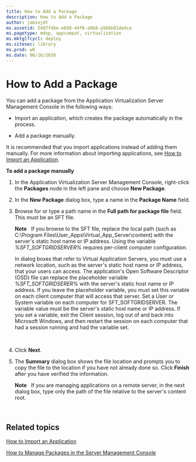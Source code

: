 ```yaml
---
title: How to Add a Package
description: How to Add a Package
author: jamiejdt
ms.assetid: 5407fdbe-e658-44f6-a9b8-a566b81dedce
ms.pagetype: mdop, appcompat, virtualization
ms.mktglfcycl: deploy
ms.sitesec: library
ms.prod: w8
ms.date: 06/16/2016
---
```



# How to Add a Package


You can add a package from the Application Virtualization Server Management Console in the following ways:

-   Import an application, which creates the package automatically in the process.

-   Add a package manually.

It is recommended that you import applications instead of adding them manually. For more information about importing applications, see [How to Import an Application](how-to-import-an-applicationserver.md).

**To add a package manually**

1.  In the Application Virtualization Server Management Console, right-click the **Packages** node in the left pane and choose **New Package**.

2.  In the **New Package** dialog box, type a name in the **Package Name** field.

3.  Browse for or type a path name in the **Full path for package file** field. This must be an SFT file.

    **Note**  
    If you browse to the SFT file, replace the local path (such as C:\\Program Files\\User\_Apps\\Virtual\_App\_Server\\content) with the server's static host name or IP address. Using the variable *%SFT\_SOFTGRIDSERVER%* requires per-client computer configuration.

    In dialog boxes that refer to Virtual Application Servers, you must use a network location, such as the server's static host name or IP address, that your users can access. The application's Open Software Descriptor (OSD) file can replace the placeholder variable *%SFT\_SOFTGRIDSERER%* with the server's static host name or IP address. If you leave the placeholder variable, you must set this variable on each client computer that will access that server. Set a User or System variable on each computer for SFT\_SOFTGRIDSERVER. The variable value must be the server's static host name or IP address. If you set a variable, exit the Client session, log out of and back into Microsoft Windows, and then restart the session on each computer that had a session running and had the variable set.

     

4.  Click **Next**.

5.  The **Summary** dialog box shows the file location and prompts you to copy the file to the location if you have not already done so. Click **Finish** after you have verified the information.

    **Note**  
    If you are managing applications on a remote server, in the next dialog box, type only the path of the file relative to the server's content root.

     

## Related topics


[How to Import an Application](how-to-import-an-applicationserver.md)

[How to Manage Packages in the Server Management Console](how-to-manage-packages-in-the-server-management-console.md)

 

 





